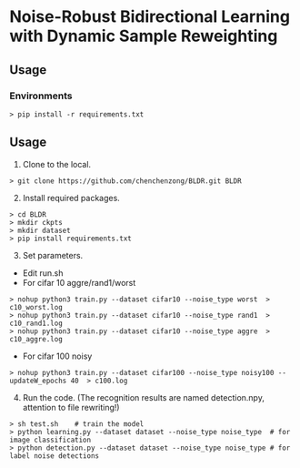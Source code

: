 # Noise-Robust Bidirectional Learning with Dynamic Sample Reweighting

## Usage
### Environments
```
> pip install -r requirements.txt
```
## Usage

1. Clone to the local.
```
> git clone https://github.com/chenchenzong/BLDR.git BLDR
```
2. Install required packages.
```
> cd BLDR
> mkdir ckpts
> mkdir dataset
> pip install requirements.txt
```
3. Set parameters.
- Edit run.sh 
- For cifar 10 aggre/rand1/worst
```
> nohup python3 train.py --dataset cifar10 --noise_type worst  > c10_worst.log
> nohup python3 train.py --dataset cifar10 --noise_type rand1  > c10_rand1.log
> nohup python3 train.py --dataset cifar10 --noise_type aggre  > c10_aggre.log
```
- For cifar 100 noisy
```
> nohup python3 train.py --dataset cifar100 --noise_type noisy100 --updateW_epochs 40  > c100.log
```
4. Run the code. (The recognition results are named detection.npy, attention to file rewriting!)
```
> sh test.sh	# train the model
> python learning.py --dataset dataset --noise_type noise_type	# for image classification
> python detection.py --dataset dataset --noise_type noise_type	# for label noise detections
```
